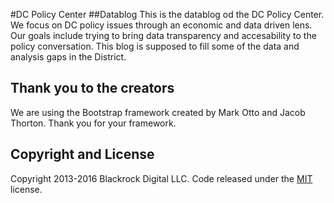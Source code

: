 #DC Policy Center
##Datablog
This is the datablog od the DC Policy Center.  We focus on DC policy issues through an
economic and data driven lens.  Our goals include trying to bring data transparency and
accesability to the policy conversation.  This blog is supposed to fill some of the
data and analysis gaps in the District.  






## Thank you to the creators
We are using the Bootstrap framework created by Mark Otto and Jacob Thorton.  Thank you for your framework.  
## Copyright and License
Copyright 2013-2016 Blackrock Digital LLC. Code released under the [MIT](https://github.com/BlackrockDigital/startbootstrap-clean-blog/blob/gh-pages/LICENSE) license.
